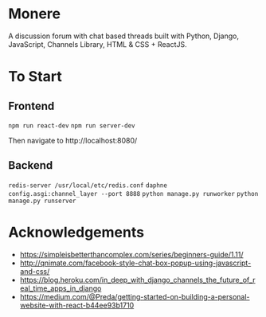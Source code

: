 # Monere
A discussion forum with chat based threads built with Python, Django, JavaScript, Channels Library, HTML & CSS + ReactJS.  

# To Start
## Frontend
`npm run react-dev`
`npm run server-dev`

Then navigate to http://localhost:8080/

## Backend
`redis-server /usr/local/etc/redis.conf`
`daphne config.asgi:channel_layer --port 8888`
`python manage.py runworker`
`python manage.py runserver`


# Acknowledgements 
- https://simpleisbetterthancomplex.com/series/beginners-guide/1.11/
- http://qnimate.com/facebook-style-chat-box-popup-using-javascript-and-css/
- https://blog.heroku.com/in_deep_with_django_channels_the_future_of_real_time_apps_in_django
- https://medium.com/@Preda/getting-started-on-building-a-personal-website-with-react-b44ee93b1710

